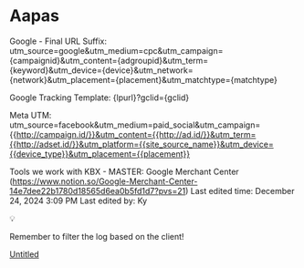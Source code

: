 # Aapas

Google - Final URL Suffix: utm_source=google&utm_medium=cpc&utm_campaign={campaignid}&utm_content={adgroupid}&utm_term={keyword}&utm_device={device}&utm_network={network}&utm_placement={placement}&utm_matchtype={matchtype}

Google Tracking Template: {lpurl}?gclid={gclid}

Meta UTM: utm_source=facebook&utm_medium=paid_social&utm_campaign={{http://campaign.id/}}&utm_content={{http://ad.id/}}&utm_term={{http://adset.id/}}&utm_platform={{site_source_name}}&utm_device={{device_type}}&utm_placement={{placement}}

Tools we work with KBX - MASTER: Google Merchant Center (https://www.notion.so/Google-Merchant-Center-14e7dee22b1780d18565d6ea0b5fd1d7?pvs=21)
Last edited time: December 24, 2024 3:09 PM
Last edited by: Ky

<aside>
💡

Remember to filter the log based on the client!

</aside>

[Untitled](Aapas%2014b7dee22b17806d9bdcefba70537154/Untitled%201537dee22b1781c0989dd159e3748528.csv)
